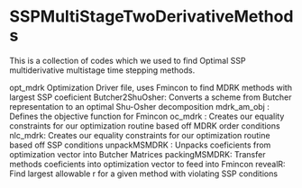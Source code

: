 # SSPMultiStageTwoDerivativeMethods
This is a collection of codes which we used to find Optimal SSP multiderivative multistage time stepping methods. 

opt_mdrk         Optimization Driver file, uses Fmincon to find MDRK methods with largest SSP coeficient
Butcher2ShuOsher: Converts a scheme from Butcher representation to an optimal Shu-Osher decomposition 
mdrk_am_obj	:     Defines the objective function for Fmincon
oc_mdrk :         Creates our equality constraints for our optimization routine based off MDRK order conditions
nlc_mdrk:         Creates our equality constraints for our optimization routine based off SSP conditions
unpackMSMDRK :    Unpacks coeficients from optimization vector into Butcher Matrices
packingMSMDRK:    Transfer methods coeficients into optimization vector to feed into Fmincon
revealR:          Find largest allowable r for a given method with violating SSP conditions





